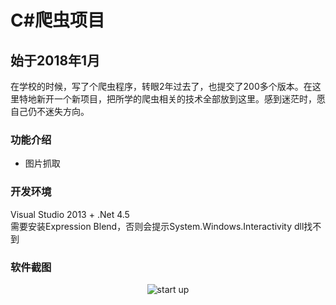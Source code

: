 # C\#爬虫项目
## 始于2018年1月
在学校的时候，写了个爬虫程序，转眼2年过去了，也提交了200多个版本。在这里特地新开一个新项目，把所学的爬虫相关的技术全部放到这里。感到迷茫时，愿自己仍不迷失方向。

### 功能介绍
<ul>
  <li>图片抓取</li>
</ul>

### 开发环境
Visual Studio 2013 + .Net 4.5<br/>
需要安装Expression Blend，否则会提示System.Windows.Interactivity dll找不到

### 软件截图
<p align="center">
 <img align="center" alt="start up" src="https://github.com/zhaotianff/CSharpCrawler/blob/master/CSharpCrawler/ScreenShots/1.png" />
</p>
